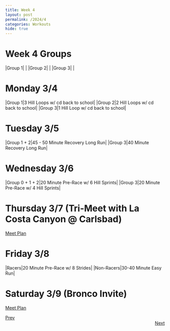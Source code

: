 ```yaml
---
title: Week 4
layout: post
permalink: /2024/4
categories: Workouts
hide: true
---
```



# Week 4 Groups

|Group 1| |
|Group 2| |
|Group 3| |

# Monday 3/4 

|Group 1|3 Hill Loops w/ cd back to school|
|Group 2|2 Hill Loops w/ cd back to school|
|Group 3|1 Hill Loop w/ cd back to school|

# Tuesday 3/5

|Group 1 + 2|45 - 50 Minute Recovery Long Run|
|Group 3|40 Minute Recovery Long Run|

# Wednesday 3/6

|Group 0 + 1 + 2|20 Minute Pre-Race w/ 6 Hill Sprints|
|Group 3|20 Minute Pre-Race w/ 4 Hill Sprints|

# Thursday 3/7 (Tri-Meet with La Costa Canyon @ Carlsbad)

[Meet Plan]({{site.baseurl}}/2024/LCC_CB)

# Friday 3/8

|Racers|20 Minute Pre-Race w/ 8 Strides|
|Non-Racers|30-40 Minute Easy Run|

# Saturday 3/9 (Bronco Invite)

[Meet Plan]({{site.baseurl}}/2024/MCDC)

<div style="text-align: left"> <a href="{{site.baseurl}}/2023/3">Prev</a></div> 
<div style="text-align: right"> <a href="{{site.baseurl}}/2023/5">Next</a></div>